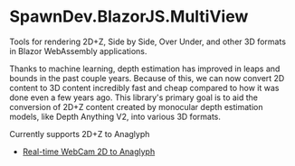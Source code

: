 ﻿# SpawnDev.BlazorJS.MultiView
Tools for rendering 2D+Z, Side by Side, Over Under, and other 3D formats in Blazor WebAssembly applications. 

Thanks to machine learning, depth estimation has improved in leaps and bounds in the past couple years. Because of this, we can now convert 2D content to 3D content incredibly fast and cheap compared to how it was done even a few years ago. This library's primary goal is to aid the conversion of 2D+Z content created by monocular depth estimation models, like Depth Anything V2, into various 3D formats.

Currently supports 2D+Z to Anaglyph

- [Real-time WebCam 2D to Anaglyph](https://lostbeard.github.io/SpawnDev.BlazorJS.MultiView/RealTimeAnaglyph)

